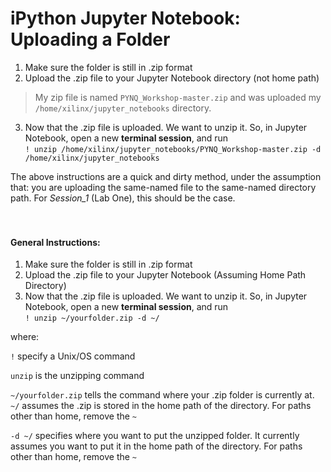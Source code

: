 # iPython Jupyter Notebook: Uploading a Folder

1. Make sure the folder is still in .zip format
2. Upload the .zip file to your Jupyter Notebook directory (not home path)
> My zip file is named `PYNQ_Workshop-master.zip` and was uploaded my `/home/xilinx/jupyter_notebooks` directory.
3. Now that the .zip file is uploaded. We want to unzip it. So, in Jupyter Notebook, open a new **terminal session**, and run <br>
```! unzip /home/xilinx/jupyter_notebooks/PYNQ_Workshop-master.zip -d /home/xilinx/jupyter_notebooks```

The above instructions are a quick and dirty method, under the assumption that: you are uploading the same-named file to the same-named directory path. For *Session_1* (Lab One), this should be the case.
<br>
<br>
<br>

#### General Instructions:
1. Make sure the folder is still in .zip format
2. Upload the .zip file to your Jupyter Notebook (Assuming Home Path Directory)
3. Now that the .zip file is uploaded. We want to unzip it. So, in Jupyter Notebook, open a new **terminal session**, and run <br> `! unzip ~/yourfolder.zip -d ~/`

where:

`!` specify a Unix/OS command

`unzip` is the unzipping command

`~/yourfolder.zip` tells the command where your .zip folder is currently at. <br>`~/` assumes the .zip is stored in the home path of the directory. For paths other than home, remove the `~`

`-d ~/` specifies where you want to put the unzipped folder. It currently assumes you want to put it in the home path of the directory. For paths other than home, remove the `~`
